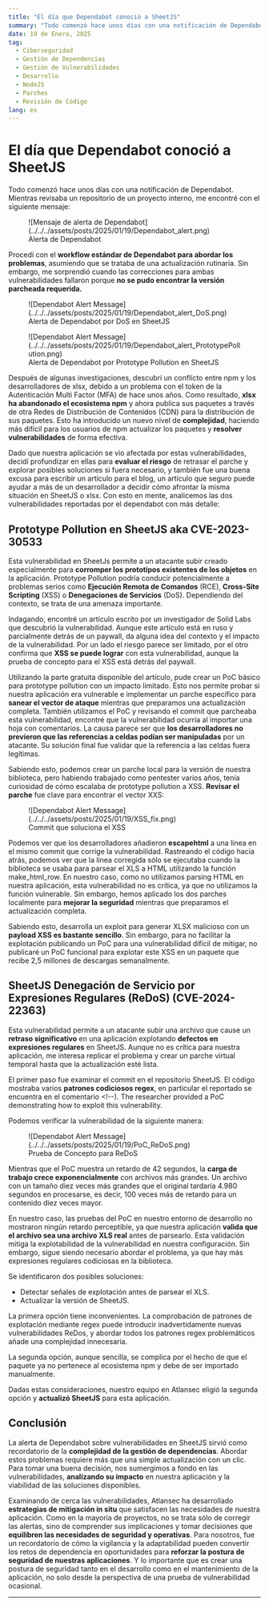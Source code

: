 ```yaml
---
title: "El día que Dependabot conoció a SheetJS"
summary: "Todo comenzó hace unos días con una notificación de Dependabot. Mientras revisaba un repositorio de un proyecto interno, me encontré con el siguiente mensaje: <figure markdown=\"span\">![Mensaje de alerta de Dependabot](../../../assets/posts/2025/01/19/Dependabot_alert.png)  <figcaption>Alerta de Dependabot</figcaption></figure>Procedí con el **workflow estándar de Dependabot para abordar los problemas**, asumiendo que se trataba de una actualización rutinaria. Sin embargo, me sorprendió cuando las correcciones para ambas vulnerabilidades fallaron porque **no se pudo encontrar la versión parcheada requerida.**"
date: 19 de Enero, 2025
tag:
  - Ciberseguridad
  - Gestión de Dependencias
  - Gestión de Vulnerabilidades
  - Desarrollo
  - NodeJS
  - Parches
  - Revisión de Código
lang: es
---
```


# El día que Dependabot conoció a SheetJS

Todo comenzó hace unos días con una notificación de Dependabot. Mientras revisaba un repositorio de un proyecto interno, me encontré con el siguiente mensaje:

<figure markdown="span">
  ![Mensaje de alerta de Dependabot](../../../assets/posts/2025/01/19/Dependabot_alert.png)
  <figcaption>Alerta de Dependabot</figcaption>
</figure>

Procedí con el **workflow estándar de Dependabot para abordar los problemas**, asumiendo que se trataba de una actualización rutinaria. Sin embargo, me sorprendió cuando las correcciones para ambas vulnerabilidades fallaron porque **no se pudo encontrar la versión parcheada requerida.**

<!-- more -->

<figure markdown="span">
  ![Dependabot Alert Message](../../../assets/posts/2025/01/19/Dependabot_alert_DoS.png)
  <figcaption>Alerta de Dependabot por DoS en SheetJS</figcaption>
</figure>
<figure markdown="span">
  ![Dependabot Alert Message](../../../assets/posts/2025/01/19/Dependabot_alert_PrototypePollution.png)
  <figcaption>Alerta de Dependabot por Prototype Pollution en SheetJS</figcaption>
</figure>

Después de algunas investigaciones, descubrí un conflicto entre npm y los desarrolladores de xlsx, debido a un problema con el token de la Autenticación Multi Factor (MFA) de hace unos años. Como resultado, **xlsx ha abandonado el ecosistema npm** y ahora publica sus paquetes a través de otra Redes de Distribución de Contenidos (CDN) para la distribución de sus paquetes. Esto ha introducido un nuevo nivel de **complejidad**, haciendo más difícil para los usuarios de npm actualizar los paquetes y **resolver vulnerabilidades** de forma efectiva.

Dado que nuestra aplicación se vio afectada por estas vulnerabilidades, decidí profundizar en ellas para **evaluar el riesgo** de retrasar el parche y explorar posibles soluciones si fuera necesario, y también fue una buena excusa para escribir un artículo para el blog, un artículo que seguro puede ayudar a más de un desarrollador a decidir cómo afrontar la misma situación en SheetJS o xlsx. Con esto en mente, analicemos las dos vulnerabilidades reportadas por el dependabot con más detalle:

## Prototype Pollution en SheetJS aka CVE-2023-30533

Esta vulnerabilidad en SheetJs permite a un atacante subir creado especialmente para **corromper los prototipos existentes de los objetos** en la aplicación. Prototype Pollution podría conducir potencialmente a problemas serios como **Ejecución Remota de Comandos** (RCE), **Cross-Site Scripting** (XSS) o **Denegaciones de Servicios** (DoS). Dependiendo del contexto, se trata de una amenaza importante.

Indagando, encontré un artículo escrito por un investigador de Solid Labs que descubrió la vulnerabilidad. Aunque este artículo está en ruso y parcialmente detrás de un paywall, da alguna idea del contexto y el impacto de la vulnerabilidad. Por un lado el riesgo parece ser limitado, por el otro confirma que **XSS se puede lograr** con esta vulnerabilidad, aunque la prueba de concepto para el XSS está detrás del paywall.

Utilizando la parte gratuita disponible del artículo, pude crear un PoC básico para prototype pollution con un impacto limitado. Esto nos permite probar si nuestra aplicación era vulnerable e implementar un parche específico para **sanear el vector de ataque** mientras que preparamos una actualización completa. También utilizamos el PoC y revisando el commit que parcheaba esta vulnerabilidad, encontré que la vulnerabilidad ocurría al importar una hoja con comentarios. La causa parece ser que **los desarrolladores no previeron que las referencias a celdas podían ser manipuladas** por un atacante. Su solución final fue validar que la referencia a las celdas fuera legítimas.

Sabiendo esto, podemos crear un parche local para la versión de nuestra biblioteca, pero habiendo trabajado como pentester varios años, tenía curiosidad de cómo escalaba de prototype pollution a XSS. **Revisar el parche** fue clave para encontrar el vector XXS:

<figure markdown="span">
  ![Dependabot Alert Message](../../../assets/posts/2025/01/19/XSS_fix.png)
  <figcaption>Commit que soluciona el XSS</figcaption>
</figure>

Podemos ver que los desarrolladores añadieron **escapehtml** a una línea en el mismo commit que corrige la vulnerabilidad. Rastreando el código hacia atrás, podemos ver que la línea corregida sólo se ejecutaba cuando la biblioteca se usaba para parsear el XLS a HTML utilizando la función make_html_row. En nuestro caso, como no utilizamos parsing HTML en nuestra aplicación, esta vulnerabilidad no es crítica, ya que no utilizamos la función vulnerable. Sin embargo, hemos aplicado los dos parches localmente para **mejorar la seguridad** mientras que preparamos el actualización completa.

Sabiendo esto, desarrolla un exploit para generar XLSX malicioso con un **payload XSS es bastante sencillo**. Sin embargo, para no facilitar la explotación publicando un PoC para una vulnerabilidad difícil de mitigar, no publicaré un PoC funcional para explotar este XSS en un paquete que recibe 2,5 millones de descargas semanalmente.

## SheetJS Denegación de Servicio por Expresiones Regulares (ReDoS) (CVE-2024-22363)

Esta vulnerabilidad permite a un atacante subir una archivo que cause un **retraso significativo** en una aplicación explotando **defectos en expresiones regulares** en SheetJS. Aunque no es crítica para nuestra aplicación, me interesa replicar el problema y crear un parche virtual temporal hasta que la actualización esté lista.

El primer paso fue examinar el commit en el repositorio SheetJS. El código mostraba varios **patrones codiciosos regex**, en particular el reportado se encuentra en el comentario <!--). The researcher provided a PoC demonstrating how to exploit this vulnerability.

Podemos verificar la vulnerabilidad de la siguiente manera:

<figure markdown="span">
    ![Dependabot Alert Message](../../../assets/posts/2025/01/19/PoC_ReDoS.png)
  <figcaption>Prueba de Concepto para ReDoS</figcaption>
</figure>

Mientras que el PoC muestra un retardo de 42 segundos, la **carga de trabajo crece exponencialmente** con archivos más grandes. Un archivo con un tamaño diez veces más grandes que el original tardaría 4.980 segundos en procesarse, es decir, 100 veces más de retardo para un contenido diez veces mayor.

En nuestro caso, las pruebas del PoC en nuestro entorno de desarrollo no mostraron ningún retardo perceptible, ya que nuestra aplicación **valida que el archivo sea una archivo XLS real** antes de parsearlo. Esta validación mitiga la explotabilidad de la vulnerabilidad en nuestra configuración. Sin embargo, sigue siendo necesario abordar el problema, ya que hay más expresiones regulares codiciosas en la biblioteca.

Se identificaron dos posibles soluciones:

* Detectar señales de explotación antes de parsear el XLS.
* Actualizar la versión de SheetJS.

La primera opción tiene inconvenientes. La comprobación de patrones de explotación mediante regex puede introducir inadvertidamente nuevas vulnerabilidades ReDos, y abordar todos los patrones regex problemáticos añade una complejidad innecesaria.

La segunda opción, aunque sencilla, se complica por el hecho de que el paquete ya no pertenece al ecosistema npm y debe de ser importado manualmente.

Dadas estas consideraciones, nuestro equipo en Atlansec eligió la segunda opción y **actualizó SheetJS** para esta aplicación.

## Conclusión

La alerta de Dependabot sobre vulnerabilidades en SheetJS sirvió como recordatorio de la **complejidad de la gestión de dependencias**. Abordar estos problemas requiere más que una simple actualización con un clic. Para tomar una buena decisión, nos sumergimos a fondo en las vulnerabilidades, **analizando su impacto** en nuestra aplicación y la viabilidad de las soluciones disponibles.

Examinando de cerca las vulnerabilidades, Atlansec ha desarrollado **estrategias de mitigación in situ** que satisfacen las necesidades de nuestra aplicación. Como en la mayoría de proyectos, no se trata sólo de corregir las alertas, sino de comprender sus implicaciones y tomar decisiones que **equilibren las necesidades de seguridad y operativas**. Para nosotros, fue un recordatorio de cómo la vigilancia y la adaptabilidad pueden convertir los retos de dependencia en oportunidades para **reforzar la postura de seguridad de nuestras aplicaciones**. Y lo importante que es crear una postura de seguridad tanto en el desarrollo como en el mantenimiento de la aplicación, no solo desde la perspectiva de una prueba de vulnerabilidad ocasional.

---
